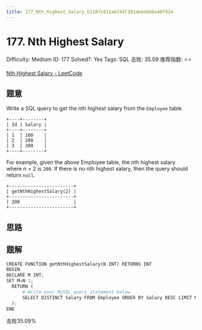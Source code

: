```yaml
---
title: 177_Nth_Highest_Salary_61187c811a6744f391abeebb6a40f924
---
```


# 177. Nth Highest Salary

Difficulty: Medium
ID: 177
Solved?: Yes
Tags: SQL
击败: 35.09
推荐指数: ⭐⭐

[Nth Highest Salary - LeetCode](https://leetcode.com/problems/nth-highest-salary/)

## 题意

Write a SQL query to get the *n*th highest salary from the `Employee` table.

```
+----+--------+
| Id | Salary |
+----+--------+
| 1  | 100    |
| 2  | 200    |
| 3  | 300    |
+----+--------+

```

For example, given the above Employee table, the *n*th highest salary where *n* = 2 is `200`. If there is no *n*th highest salary, then the query should return `null`.

```
+------------------------+
| getNthHighestSalary(2) |
+------------------------+
| 200                    |
+------------------------+

```

## 思路

## 题解

```python
CREATE FUNCTION getNthHighestSalary(N INT) RETURNS INT
BEGIN
DECLARE M INT;
SET M=N-1;
  RETURN (
      # Write your MySQL query statement below.
      SELECT DISTINCT Salary FROM Employee ORDER BY Salary DESC LIMIT M, 1
  );
END
```

击败35.09%